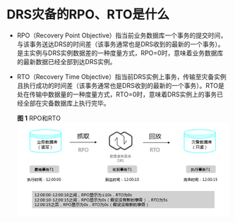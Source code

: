 # DRS灾备的RPO、RTO是什么<a name="drs_04_0033"></a>

-   RPO（Recovery Point Objective）指当前业务数据库一个事务的提交时间，与该事务送达DRS的时间差（该事务通常也是DRS收到的最新的一个事务）。是主实例与DRS实例数据差的一种度量方式，RPO=0时，意味着业务数据库的最新数据已经全部到达DRS实例。
-   RTO（Recovery Time Objective）指当前DRS实例上事务，传输至灾备实例且执行成功的时间差（该事务通常也是DRS收到的最新的一个事务）。RTO是处在传输中数据量的一种度量方式，RTO=0时，意味着DRS实例上的事务已经全部在灾备数据库上执行完毕。

    **图 1**  RPO和RTO<a name="fig11163819122918"></a>  
    ![](figures/RPO和RTO.png "RPO和RTO")



